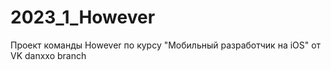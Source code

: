 # 2023_1_However
Проект команды However по курсу "Мобильный разработчик на iOS" от VK
danxxo branch

